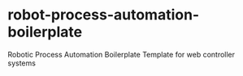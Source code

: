 # robot-process-automation-boilerplate
Robotic Process Automation Boilerplate Template for web controller systems
